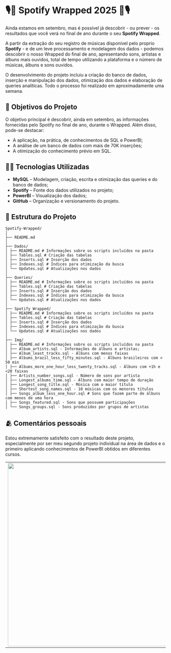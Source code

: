 # 🎙️🎵 Spotify Wrapped 2025 🎵🎙️ 

Ainda estamos em setembro, mas é possível já descobrir - ou prever - os resultados que você verá no final de ano durante o seu **Spotify Wrapped**.

A partir da extração do seu registro de músicas disponível pelo proprio **Spotify** - e de um leve processamento e modelagem dos dados - podemos descobrir o nosso Wrapped do final de ano, apresentando sons, artistas e álbuns mais ouvidos, total de tempo utilizando a plataforma e o número de músicas, álbuns e sons ouvidos.

O desenvolvimento do projeto incluiu a criação do banco de dados, inserção e manipulação dos dados, otimização dos dados e elaboração de queries analíticas. Todo o processo foi realizado em aproximadamente uma semana.

## 🎯 Objetivos do Projeto

O objetivo principal é descobrir, ainda em setembro, as informações fornecidas pelo Spotify no final de ano, durante o Wrapped. Além disso, pode-se destacar:
- A aplicação, na prática, de conhecimentos de SQL e PowerBI;
- A análise de um banco de dados com mais de 70K inserções;
- A otimização do conhecimento prévio em SQL.

## 👨‍💻 Tecnologias Utilizadas

- **MySQL** – Modelagem, criação, escrita e otimização das queries e do banco de dados;
- **Spotify** – Fonte dos dados utilizados no projeto;
- **PowerBI** – Visualização dos dados;
- **GitHub** – Organização e versionamento do projeto.

## 💼 Estrutura do Projeto


```
Spotify-Wrapped/
│
├── README.md
│
├── Dados/
│ ├── README.md # Informações sobre os scripts incluídos na pasta
│ ├── Tables.sql # Criação das tabelas
│ ├── Inserts.sql # Inserção dos dados
│ ├── Indexes.sql # Índices para otimização da busca
│ └── Updates.sql # Atualizações nos dados
│
├── Queries/
│ ├── README.md # Informações sobre os scripts incluídos na pasta
│ ├── Tables.sql # Criação das tabelas
│ ├── Inserts.sql # Inserção dos dados
│ ├── Indexes.sql # Índices para otimização da busca
│ └── Updates.sql # Atualizações nos dados
│
├── Spotify Wrapped/
│ ├── README.md # Informações sobre os scripts incluídos na pasta
│ ├── Tables.sql # Criação das tabelas
│ ├── Inserts.sql # Inserção dos dados
│ ├── Indexes.sql # Índices para otimização da busca
│ └── Updates.sql # Atualizações nos dados
│
├── Img/
│ ├── README.md # Informações sobre os scripts incluídos na pasta
│ ├── Album_artists.sql - Informações de álbuns e artistas;   
│ ├── Album_least_tracks.sql - Álbuns com menos faixas
│ ├── Albums_brazil_less_fifty_minutes.sql - Álbuns brasileiros com < 50 min
│ ├── Albums_more_one_hour_less_twenty_tracks.sql - Álbuns com +1h e <20 faixas
│ ├── Artists_number_songs.sql - Número de sons por artista
│ ├── Longest_albums_time.sql - Álbuns com maior tempo de duração               
│ ├── Longest_song_title.sql - Música com o maior título
│ ├── Shortest_song_names.sql - 10 músicas com os menores títulos
│ ├── Songs_album_less_one_hour.sql # Sons que fazem parte de álbuns com menos de uma hora
│ ├── Songs_featured.sql - Sons que possuem participações
│ └── Songs_groups.sql - Sons produzidos por grupos de artistas

```

## 🫂 Comentários pessoais
Estou extremamente satisfeito com o resultado deste projeto, especialmente por ser meu segundo projeto individual na área de dados e o primeiro aplicando conhecimentos de PowerBI obtidos em diferentes cursos.

<div align="center">
<table>
  <tr>
    <td align="left">
        <img src="https://media0.giphy.com/media/v1.Y2lkPTc5MGI3NjExbXN0aW1zNGtia3o3d3hoMDEzazkzYXU5cTExbDVza2lobnNwdndjZCZlcD12MV9pbnRlcm5hbF9naWZfYnlfaWQmY3Q9Zw/qvx8tHCGkTD7Ib2SeQ/giphy.gif" width="575">
    </td>
    <td align="right">
        <img src="https://media0.giphy.com/media/v1.Y2lkPTc5MGI3NjExcngzcTUwYTloZmxjZWJvdTJzbXlqaGIwbXVrZzN5bWx0ZDVyZWFnOSZlcD12MV9pbnRlcm5hbF9naWZfYnlfaWQmY3Q9Zw/12XxYnYLMEn6yA/giphy.gif" width="400">
    </td>
  </tr>
</table>
</div>
